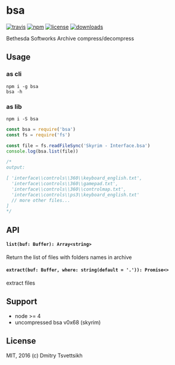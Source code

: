 # bsa
[![travis](https://travis-ci.org/ReklatsMasters/bsa.svg)](https://travis-ci.org/ReklatsMasters/bsa)
[![npm](https://img.shields.io/npm/v/bsa.svg)](https://npmjs.org/package/bsa)
[![license](https://img.shields.io/npm/l/bsa.svg)](https://npmjs.org/package/bsa)
[![downloads](https://img.shields.io/npm/dm/bsa.svg)](https://npmjs.org/package/bsa)

Bethesda Softworks Archive compress/decompress

## Usage

### as cli

```
npm i -g bsa
bsa -h
```

### as lib

`npm i -S bsa`

```js
const bsa = require('bsa')
const fs = require('fs')

const file = fs.readFileSync('Skyrim - Interface.bsa')
console.log(bsa.list(file))

/*
output:

[ 'interface\\controls\\360\\keyboard_english.txt',
  'interface\\controls\\360\\gamepad.txt',
  'interface\\controls\\360\\controlmap.txt',
  'interface\\controls\\ps3\\keyboard_english.txt'
  // more other files...
]
*/
```

## API

#### `list(buf: Buffer): Array<string>`
Return the list of files with folders names in archive

#### `extract(buf: Buffer, where: string(default = '.')): Promise<>`
extract files

## Support
* node >= 4
* uncompressed bsa v0x68 (skyrim)

## License
MIT, 2016 (c) Dmitry Tsvettsikh

